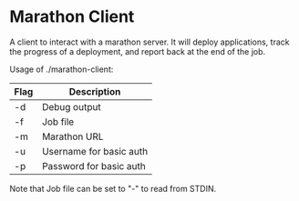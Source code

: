 # Marathon Client

A client to interact with a marathon server.  It will deploy applications, track the progress of a deployment, and report back at the end of the job.

Usage of ./marathon-client:

| Flag | Description  |
|------|--------------|
| -d   | Debug output |
| -f   | Job file     | 
| -m   | Marathon URL |
| -u   | Username for basic auth |
| -p   | Password for basic auth |

Note that Job file can be set to "-" to read from STDIN.